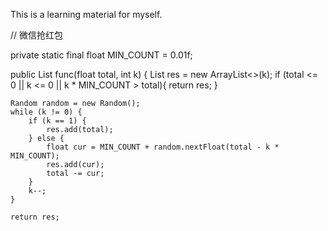 
This is a learning material for myself.

// 微信抢红包


private static final float MIN_COUNT = 0.01f;
 
public List<Float> func(float total, int k) {
    List<Float> res = new ArrayList<>(k);
    if (total <= 0 || k <= 0 || k * MIN_COUNT > total){
      return res;
 } 
 
    Random random = new Random();
    while (k != 0) {
        if (k == 1) {
            res.add(total);
        } else {
            float cur = MIN_COUNT + random.nextFloat(total - k * MIN_COUNT);
            res.add(cur);
            total -= cur;
        }
        k--;
    }
 
    return res;
